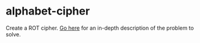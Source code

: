 # alphabet-cipher

Create a ROT cipher.
[Go here](https://github.com/gigasquid/wonderland-clojure-katas/tree/master/alphabet-cipher)
for an in-depth description of the problem to solve.

